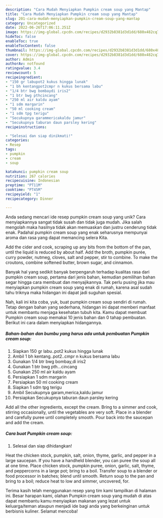 ```yaml
---
description: "Cara Mudah Menyiapkan Pumpkin cream soup yang Mantap"
title: "Cara Mudah Menyiapkan Pumpkin cream soup yang Mantap"
slug: 201-cara-mudah-menyiapkan-pumpkin-cream-soup-yang-mantap
category: Uncategorized
date: 2022-06-26T17:06:11.251Z
image: https://img-global.cpcdn.com/recipes/d2932b8381d3d1dd/680x482cq70/pumpkin-cream-soup-foto-resep-utama.jpg
hideToc: false
enableToc: true
enableTocContent: false
thumbnail: https://img-global.cpcdn.com/recipes/d2932b8381d3d1dd/680x482cq70/pumpkin-cream-soup-foto-resep-utama.jpg
cover: https://img-global.cpcdn.com/recipes/d2932b8381d3d1dd/680x482cq70/pumpkin-cream-soup-foto-resep-utama.jpg
author: Admin
authorAv: notfound
ratingvalue: 3.4
reviewcount: 5
recipeingredient:
- "150 gr labupot2 kukus hingga lunak"
- "1 bh kentangpot2cmpr n kukus bersama labu"
- "1/4 btr bwg bombaydi iris2"
- "1 btr bwg pthcincang"
- "250 ml air kaldu ayam"
- "1 sdm margarin"
- "50 ml cooking cream"
- "1 sdm tpg terigu"
- "Secukupnya garammericakaldu jamur"
- "Secukupnya taburan daun parsley kering"
recipeinstructions:

- "Selesai dan siap dinikmati!"
categories:
- Resep
tags:
- pumpkin
- cream
- soup

katakunci: pumpkin cream soup 
nutrition: 267 calories
recipecuisine: Indonesian
preptime: "PT11M"
cooktime: "PT45M"
recipeyield: "1"
recipecategory: Dinner

---
```





Anda sedang mencari ide resep pumpkin cream soup yang unik? Cara menyiapkannya sangat tidak susah dan tidak juga mudah. Jika salah mengolah maka hasilnya tidak akan memuaskan dan justru cenderung tidak enak. Padahal pumpkin cream soup yang enak seharusnya mempunyai aroma dan rasa yang dapat memancing selera Kita.





Add the cider and cook, scraping up any bits from the bottom of the pan, until the liquid is reduced by about half. Add the broth, pumpkin purée, curry powder, nutmeg, cloves, salt and pepper, stir to combine. To make the croutons, combine softened butter, brown sugar, and cinnamon.

Banyak hal yang sedikit banyak berpengaruh terhadap kualitas rasa dari pumpkin cream soup, pertama dari jenis bahan, kemudian pemilihan bahan segar hingga cara membuat dan menyajikannya. Tak perlu pusing jika mau menyiapkan pumpkin cream soup yang enak di rumah, karena asal sudah tahu triknya maka hidangan ini dapat jadi suguhan spesial.






Nah, kali ini kita coba, yuk, buat pumpkin cream soup sendiri di rumah. Tetap dengan bahan yang sederhana, hidangan ini dapat memberi manfaat untuk membantu menjaga kesehatan tubuh kita. Kamu dapat membuat Pumpkin cream soup memakai 10 jenis bahan dan 0 tahap pembuatan. Berikut ini cara dalam menyiapkan hidangannya.

<!--inarticleads1-->

##### Bahan-bahan dan bumbu yang harus ada untuk pembuatan Pumpkin cream soup:

1. Siapkan 150 gr labu..pot2 kukus hingga lunak
1. Ambil 1 bh kentang..pot2..cmpr n kukus bersama labu
1. Gunakan 1/4 btr bwg bombay,di iris2
1. Gunakan 1 btr bwg pth...cincang
1. Gunakan 250 ml air kaldu ayam
1. Persiapkan 1 sdm margarin
1. Persiapkan 50 ml cooking cream
1. Siapkan 1 sdm tpg terigu
1. Ambil Secukupnya garam,merica,kaldu jamur
1. Persiapkan Secukupnya taburan daun parsley kering


Add all the other ingredients, except the cream. Bring to a simmer and cook, stirring occasionally, until the vegetables are very soft. Place in a blender and carefully puree until completely smooth. Pour back into the saucepan and add the cream. 

<!--inarticleads2-->

##### Cara buat Pumpkin cream soup:


1. Selesai dan siap dihidangkan!

Heat the chicken stock, pumpkin, salt, onion, thyme, garlic, and pepper in a large saucepan. If you have a handheld blender, you can puree the soup all at one time. Place chicken stock, pumpkin puree, onion, garlic, salt, thyme, and peppercorns in a large pot; bring to a boil. Transfer soup to a blender or food processor in batches; blend until smooth. Return soup to the pan and bring to a boil; reduce heat to low and simmer, uncovered, for. 

Terima kasih telah menggunakan resep yang tim kami tampilkan di halaman ini. Besar harapan kami, olahan Pumpkin cream soup yang mudah di atas dapat membantu kamu menyiapkan makanan yang lezat untuk keluarga/teman ataupun menjadi ide bagi anda yang berkeinginan untuk berbisnis kuliner. Selamat mencoba!
